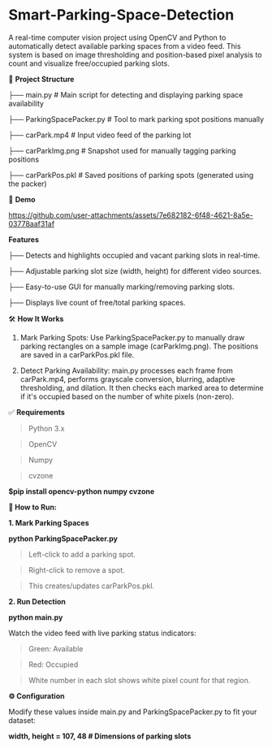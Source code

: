 # Smart-Parking-Space-Detection
A real-time computer vision project using OpenCV and Python to automatically detect available parking spaces from a video feed. This system is based on image thresholding and position-based pixel analysis to count and visualize free/occupied parking slots.

📁 **Project Structure**

├── main.py                  # Main script for detecting and displaying parking space availability

├── ParkingSpacePacker.py   # Tool to mark parking spot positions manually

├── carPark.mp4             # Input video feed of the parking lot

├── carParkImg.png          # Snapshot used for manually tagging parking positions

├── carParkPos.pkl          # Saved positions of parking spots (generated using the packer)

📸 **Demo**


https://github.com/user-attachments/assets/7e682182-6f48-4621-8a5e-03778aaf31af

**Features**

├── Detects and highlights occupied and vacant parking slots in real-time.

├── Adjustable parking slot size (width, height) for different video sources.

├── Easy-to-use GUI for manually marking/removing parking slots.

├── Displays live count of free/total parking spaces.

🛠️ **How It Works**

1. Mark Parking Spots: Use ParkingSpacePacker.py to manually draw parking rectangles on a sample image (carParkImg.png). The positions are saved in a carParkPos.pkl file.

2. Detect Parking Availability: main.py processes each frame from carPark.mp4, performs grayscale conversion, blurring, adaptive thresholding, and dilation. It then checks each marked area to determine if it's occupied based on the number of white pixels (non-zero).


✅ **Requirements**

> Python 3.x

> OpenCV

> Numpy

> cvzone

**$pip install opencv-python numpy cvzone**


**🧪 How to Run:**

**1. Mark Parking Spaces**

**python ParkingSpacePacker.py**

> Left-click to add a parking spot.

> Right-click to remove a spot.

> This creates/updates carParkPos.pkl.

**2. Run Detection**

**python main.py**

Watch the video feed with live parking status indicators:

> Green: Available

> Red: Occupied

> White number in each slot shows white pixel count for that region.

**⚙️ Configuration**

Modify these values inside main.py and ParkingSpacePacker.py to fit your dataset:

**width, height = 107, 48  # Dimensions of parking slots**







